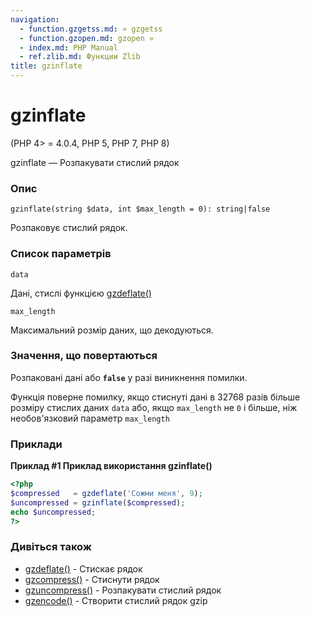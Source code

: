 ```yaml
---
navigation:
  - function.gzgetss.md: « gzgetss
  - function.gzopen.md: gzopen »
  - index.md: PHP Manual
  - ref.zlib.md: Функции Zlib
title: gzinflate
---
```

# gzinflate

(PHP 4> = 4.0.4, PHP 5, PHP 7, PHP 8)

gzinflate — Розпакувати стислий рядок

### Опис

```methodsynopsis
gzinflate(string $data, int $max_length = 0): string|false
```

Розпаковує стислий рядок.

### Список параметрів

`data`

Дані, стислі функцією [gzdeflate()](function.gzdeflate.md)

`max_length`

Максимальний розмір даних, що декодуються.

### Значення, що повертаються

Розпаковані дані або **`false`** у разі виникнення помилки.

Функція поверне помилку, якщо стиснуті дані в 32768 разів більше розміру стислих даних `data` або, якщо `max_length` не `0` і більше, ніж необов'язковий параметр `max_length`

### Приклади

**Приклад #1 Приклад використання **gzinflate()****

```php
<?php
$compressed   = gzdeflate('Сожми меня', 9);
$uncompressed = gzinflate($compressed);
echo $uncompressed;
?>
```

### Дивіться також

-   [gzdeflate()](function.gzdeflate.md) - Стискає рядок
-   [gzcompress()](function.gzcompress.md) - Стиснути рядок
-   [gzuncompress()](function.gzuncompress.md) - Розпакувати стислий рядок
-   [gzencode()](function.gzencode.md) - Створити стислий рядок gzip
